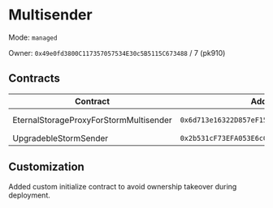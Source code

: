 # Multisender

Mode: `managed`

Owner: `0x49e0fd3800C117357057534E30c5B5115C673488` / 7  (pk910)

## Contracts 

| Contract | Address | Source |
| -------- | ------- | ------ |
| EternalStorageProxyForStormMultisender  | `0x6d713e16322D857eF15803eEb03e1b56e9a3fa97`  | [EternalStorageProxyForStormMultisender.sol](https://github.com/rstormsf/multisender/blob/master/contracts/contracts/EternalStorageProxyForStormMultisender.sol) / [flat](https://github.com/rstormsf/multisender/blob/master/contracts/flats/EternalStorageProxyForStormMultisender_flat.sol) |
| UpgradebleStormSender  | `0x2b531cF73EFA053E6c097eF0407267f6325210b2`  | [UpgradebleStormSender.sol](https://github.com/rstormsf/multisender/blob/master/contracts/contracts/multisender/UpgradebleStormSender.sol)  / [flat](https://github.com/rstormsf/multisender/blob/master/contracts/flats/UpgradebleStormSender_flat.sol) |

## Customization

Added custom initialize contract to avoid ownership takeover during deployment.
